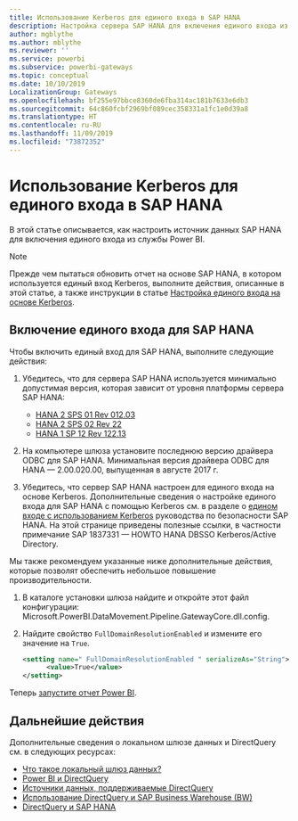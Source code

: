 ```yaml
---
title: Использование Kerberos для единого входа в SAP HANA
description: Настройка сервера SAP HANA для включения единого входа из службы Power BI
author: mgblythe
ms.author: mblythe
ms.reviewer: ''
ms.service: powerbi
ms.subservice: powerbi-gateways
ms.topic: conceptual
ms.date: 10/10/2019
LocalizationGroup: Gateways
ms.openlocfilehash: bf255e97bbce8360de6fba314ac181b7633e6db3
ms.sourcegitcommit: 64c860fcbf2969bf089cec358331a1fc1e0d39a8
ms.translationtype: HT
ms.contentlocale: ru-RU
ms.lasthandoff: 11/09/2019
ms.locfileid: "73872352"
---
```

# <a name="use-kerberos-for-single-sign-on-sso-to-sap-hana"></a>Использование Kerberos для единого входа в SAP HANA

В этой статье описывается, как настроить источник данных SAP HANA для включения единого входа из службы Power BI.

> [!NOTE]
> Прежде чем пытаться обновить отчет на основе SAP HANA, в котором используется единый вход Kerberos, выполните действия, описанные в этой статье, а также инструкции в статье [Настройка единого входа на основе Kerberos](service-gateway-sso-kerberos.md).

## <a name="enable-sso-for-sap-hana"></a>Включение единого входа для SAP HANA

Чтобы включить единый вход для SAP HANA, выполните следующие действия:

1. Убедитесь, что для сервера SAP HANA используется минимально допустимая версия, которая зависит от уровня платформы сервера SAP HANA:
   - [HANA 2 SPS 01 Rev 012.03](https://launchpad.support.sap.com/#/notes/2557386)
   - [HANA 2 SPS 02 Rev 22](https://launchpad.support.sap.com/#/notes/2547324)
   - [HANA 1 SP 12 Rev 122.13](https://launchpad.support.sap.com/#/notes/2528439)

2. На компьютере шлюза установите последнюю версию драйвера ODBC для SAP HANA. Минимальная версия драйвера ODBC для HANA — 2.00.020.00, выпущенная в августе 2017 г.

3. Убедитесь, что сервер SAP HANA настроен для единого входа на основе Kerberos. Дополнительные сведения о настройке единого входа для SAP HANA с помощью Kerberos см. в разделе о [едином входе с использованием Kerberos](https://help.sap.com/viewer/b3ee5778bc2e4a089d3299b82ec762a7/2.0.03/1885fad82df943c2a1974f5da0eed66d.html) руководства по безопасности SAP HANA. На этой странице приведены полезные ссылки, в частности примечание SAP 1837331 — HOWTO HANA DBSSO Kerberos/Active Directory.

Мы также рекомендуем указанные ниже дополнительные действия, которые позволят обеспечить небольшое повышение производительности.

1. В каталоге установки шлюза найдите и откройте этот файл конфигурации: Microsoft.PowerBI.DataMovement.Pipeline.GatewayCore.dll.config.

2. Найдите свойство `FullDomainResolutionEnabled` и измените его значение на `True`.

    ```xml
    <setting name=" FullDomainResolutionEnabled " serializeAs="String">
          <value>True</value>
    </setting>
    ```

Теперь [запустите отчет Power BI](service-gateway-sso-kerberos.md#run-a-power-bi-report).

## <a name="next-steps"></a>Дальнейшие действия

Дополнительные сведения о локальном шлюзе данных и DirectQuery см. в следующих ресурсах:

* [Что такое локальный шлюз данных?](/data-integration/gateway/service-gateway-onprem)
* [Power BI и DirectQuery](desktop-directquery-about.md)
* [Источники данных, поддерживаемые DirectQuery](desktop-directquery-data-sources.md)
* [Использование DirectQuery и SAP Business Warehouse (BW)](desktop-directquery-sap-bw.md)
* [DirectQuery и SAP HANA](desktop-directquery-sap-hana.md)
